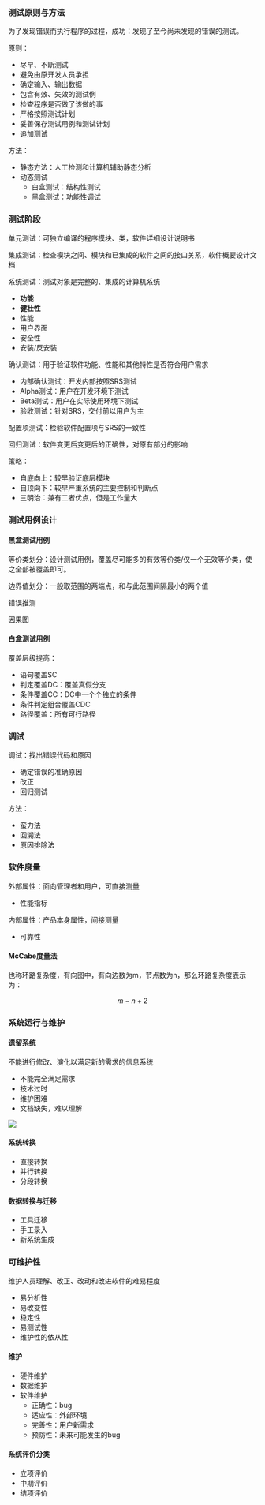 ### 测试原则与方法

为了发现错误而执行程序的过程，成功：发现了至今尚未发现的错误的测试。

原则：
 - 尽早、不断测试
 - 避免由原开发人员承担
 - 确定输入、输出数据
 - 包含有效、失效的测试例
 - 检查程序是否做了该做的事
 - 严格按照测试计划
 - 妥善保存测试用例和测试计划
 - 追加测试

方法：
 - 静态方法：人工检测和计算机辅助静态分析
 - 动态测试
    - 白盒测试：结构性测试
    - 黑盒测试：功能性调试

### 测试阶段

单元测试：可独立编译的程序模块、类，软件详细设计说明书

集成测试：检查模块之间、模块和已集成的软件之间的接口关系，软件概要设计文档

系统测试：测试对象是完整的、集成的计算机系统
 - **功能**
 - **健壮性**
 - 性能
 - 用户界面
 - 安全性
 - 安装/反安装

确认测试：用于验证软件功能、性能和其他特性是否符合用户需求
 - 内部确认测试：开发内部按照SRS测试
 - Alpha测试：用户在开发环境下测试
 - Beta测试：用户在实际使用环境下测试
 - 验收测试：针对SRS，交付前以用户为主

配置项测试：检验软件配置项与SRS的一致性

回归测试：软件变更后变更后的正确性，对原有部分的影响

策略：
 - 自底向上：较早验证底层模块
 - 自顶向下：较早严重系统的主要控制和判断点
 - 三明治：兼有二者优点，但是工作量大

### 测试用例设计

#### 黑盒测试用例

等价类划分：设计测试用例，覆盖尽可能多的有效等价类/仅一个无效等价类，使之全部被覆盖即可。

边界值划分：一般取范围的两端点，和与此范围间隔最小的两个值

错误推测

因果图

#### 白盒测试用例

覆盖层级提高：
- 语句覆盖SC
- 判定覆盖DC：覆盖真假分支
- 条件覆盖CC：DC中一个个独立的条件
- 条件判定组合覆盖CDC
- 路径覆盖：所有可行路径

### 调试

调试：找出错误代码和原因
 - 确定错误的准确原因
 - 改正
 - 回归测试

方法：
 - 蛮力法
 - 回溯法
 - 原因排除法

### 软件度量

外部属性：面向管理者和用户，可直接测量
 - 性能指标

内部属性：产品本身属性，间接测量
 - 可靠性

#### McCabe度量法

也称环路复杂度，有向图中，有向边数为m，节点数为n，那么环路复杂度表示为：

$$
    m - n + 2
$$

### 系统运行与维护

#### 遗留系统

不能进行修改、演化以满足新的需求的信息系统
 - 不能完全满足需求
 - 技术过时
 - 维护困难
 - 文档缺失，难以理解

![](https://s2.loli.net/2023/05/22/v8KZbuwJdelQHiI.png)

#### 系统转换

- 直接转换
- 并行转换
- 分段转换

#### 数据转换与迁移

- 工具迁移
- 手工录入
- 新系统生成

### 可维护性

维护人员理解、改正、改动和改进软件的难易程度
 - 易分析性
 - 易改变性
 - 稳定性
 - 易测试性
 - 维护性的依从性

#### 维护

- 硬件维护
- 数据维护
- 软件维护
    - 正确性：bug
    - 适应性：外部环境
    - 完善性：用户新需求
    - 预防性：未来可能发生的bug

#### 系统评价分类

- 立项评价
- 中期评价
- 结项评价
